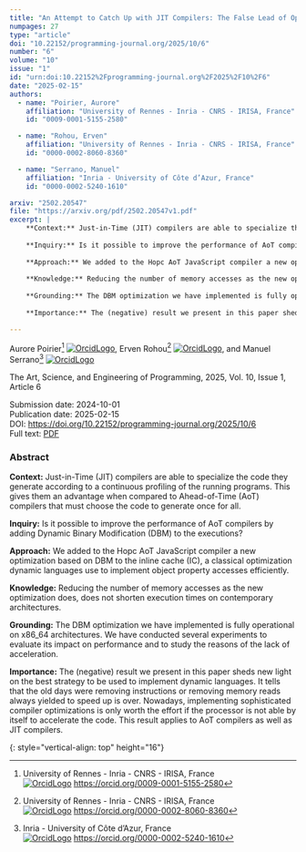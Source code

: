 ```yaml
---
title: "An Attempt to Catch Up with JIT Compilers: The False Lead of Optimizing Inline Caches"
numpages: 27
type: "article"
doi: "10.22152/programming-journal.org/2025/10/6"
number: "6"
volume: "10"
issue: "1"
id: "urn:doi:10.22152%2Fprogramming-journal.org%2F2025%2F10%2F6"
date: "2025-02-15"
authors: 
  - name: "Poirier, Aurore"
    affiliation: "University of Rennes - Inria - CNRS - IRISA, France"
    id: "0009-0001-5155-2580"

  - name: "Rohou, Erven"
    affiliation: "University of Rennes - Inria - CNRS - IRISA, France"
    id: "0000-0002-8060-8360"

  - name: "Serrano, Manuel"
    affiliation: "Inria - University of Côte d’Azur, France"
    id: "0000-0002-5240-1610"

arxiv: "2502.20547"
file: "https://arxiv.org/pdf/2502.20547v1.pdf"
excerpt: |
    **Context:** Just-in-Time (JIT) compilers are able to specialize the code they generate according to a continuous profiling of the running programs. This gives them an advantage when compared to Ahead-of-Time (AoT) compilers that must choose the code to generate once for all.
    
    **Inquiry:** Is it possible to improve the performance of AoT compilers by adding Dynamic Binary Modification (DBM) to the executions?
    
    **Approach:** We added to the Hopc AoT JavaScript compiler a new optimization based on DBM to the inline cache (IC), a classical optimization dynamic languages use to implement object property accesses efficiently.
    
    **Knowledge:** Reducing the number of memory accesses as the new optimization does, does not shorten execution times on contemporary architectures.
    
    **Grounding:** The DBM optimization we have implemented is fully operational on x86_64 architectures. We have conducted several experiments to evaluate its impact on performance and to study the reasons of the lack of acceleration.
    
    **Importance:** The (negative) result we present in this paper sheds new light on the best strategy to be used to implement dynamic languages. It tells that the old days were removing instructions or removing memory reads always yielded to speed up is over. Nowadays, implementing sophisticated compiler optimizations is only worth the effort if the processor is not able by itself to accelerate the code. This result applies to AoT compilers as well as JIT compilers.

---
```

Aurore Poirier[^1] [![OrcidLogo]](https://orcid.org/0009-0001-5155-2580), Erven Rohou[^2] [![OrcidLogo]](https://orcid.org/0000-0002-8060-8360), and Manuel Serrano[^3] [![OrcidLogo]](https://orcid.org/0000-0002-5240-1610)

The Art, Science, and Engineering of Programming, 2025, Vol. 10, Issue 1, Article 6

Submission date: 2024-10-01  
Publication date: 2025-02-15  
DOI: <https://doi.org/10.22152/programming-journal.org/2025/10/6>  
Full text: [PDF](https://arxiv.org/pdf/2502.20547v1.pdf)  


### Abstract

**Context:** Just-in-Time (JIT) compilers are able to specialize the code they generate according to a continuous profiling of the running programs. This gives them an advantage when compared to Ahead-of-Time (AoT) compilers that must choose the code to generate once for all.

**Inquiry:** Is it possible to improve the performance of AoT compilers by adding Dynamic Binary Modification (DBM) to the executions?

**Approach:** We added to the Hopc AoT JavaScript compiler a new optimization based on DBM to the inline cache (IC), a classical optimization dynamic languages use to implement object property accesses efficiently.

**Knowledge:** Reducing the number of memory accesses as the new optimization does, does not shorten execution times on contemporary architectures.

**Grounding:** The DBM optimization we have implemented is fully operational on x86_64 architectures. We have conducted several experiments to evaluate its impact on performance and to study the reasons of the lack of acceleration.

**Importance:** The (negative) result we present in this paper sheds new light on the best strategy to be used to implement dynamic languages. It tells that the old days were removing instructions or removing memory reads always yielded to speed up is over. Nowadays, implementing sophisticated compiler optimizations is only worth the effort if the processor is not able by itself to accelerate the code. This result applies to AoT compilers as well as JIT compilers.


[^1]: University of Rennes - Inria - CNRS - IRISA, France  
    [![OrcidLogo]](https://orcid.org/0009-0001-5155-2580) <https://orcid.org/0009-0001-5155-2580>

[^2]: University of Rennes - Inria - CNRS - IRISA, France  
    [![OrcidLogo]](https://orcid.org/0000-0002-8060-8360) <https://orcid.org/0000-0002-8060-8360>

[^3]: Inria - University of Côte d’Azur, France  
    [![OrcidLogo]](https://orcid.org/0000-0002-5240-1610) <https://orcid.org/0000-0002-5240-1610>


[OrcidLogo]: /assets/images/orcid.svg "Orcid Logo"
{: style="vertical-align: top" height="16"}
